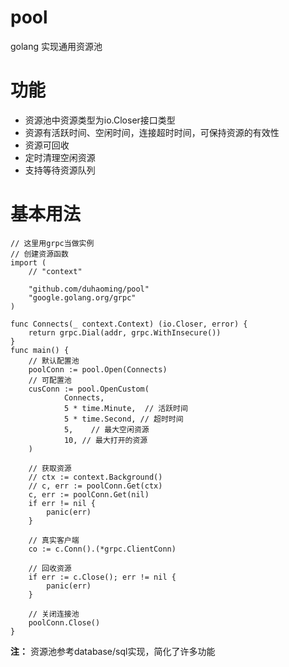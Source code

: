 # pool
golang 实现通用资源池

# 功能
+ 资源池中资源类型为io.Closer接口类型
+ 资源有活跃时间、空闲时间，连接超时时间，可保持资源的有效性
+ 资源可回收
+ 定时清理空闲资源
+ 支持等待资源队列

# 基本用法
``` goalng
// 这里用grpc当做实例
// 创建资源函数
import (
	// "context"

	"github.com/duhaoming/pool"
	"google.golang.org/grpc"
)

func Connects(_ context.Context) (io.Closer, error) {
	return grpc.Dial(addr, grpc.WithInsecure())
}
func main() {
	// 默认配置池
	poolConn := pool.Open(Connects)
	// 可配置池
	cusConn := pool.OpenCustom(
        	Connects,
        	5 * time.Minute,  // 活跃时间
        	5 * time.Second, // 超时时间
        	5,    // 最大空闲资源
        	10, // 最大打开的资源
	)

	// 获取资源
	// ctx := context.Background()
	// c, err := poolConn.Get(ctx)
	c, err := poolConn.Get(nil)
	if err != nil {
		panic(err)
	}

	// 真实客户端
	co := c.Conn().(*grpc.ClientConn)

	// 回收资源
	if err := c.Close(); err != nil {
		panic(err)
	}

	// 关闭连接池
	poolConn.Close()
}
```

**注：**
资源池参考database/sql实现，简化了许多功能
